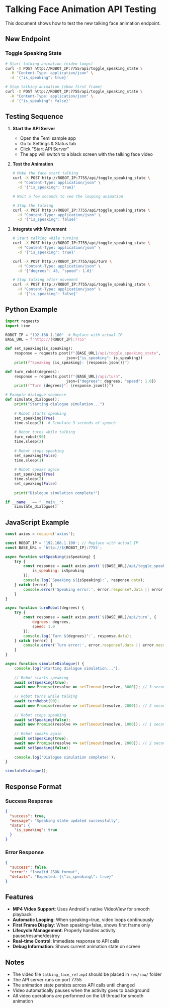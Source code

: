 # Talking Face Animation API Testing

This document shows how to test the new talking face animation endpoint.

## New Endpoint

### Toggle Speaking State
```bash
# Start talking animation (video loops)
curl -X POST http://ROBOT_IP:7755/api/toggle_speaking_state \
  -H "Content-Type: application/json" \
  -d '{"is_speaking": true}'

# Stop talking animation (show first frame)
curl -X POST http://ROBOT_IP:7755/api/toggle_speaking_state \
  -H "Content-Type: application/json" \
  -d '{"is_speaking": false}'
```

## Testing Sequence

1. **Start the API Server**
   - Open the Temi sample app
   - Go to Settings & Status tab
   - Click "Start API Server" 
   - The app will switch to a black screen with the talking face video

2. **Test the Animation**
   ```bash
   # Make the face start talking
   curl -X POST http://ROBOT_IP:7755/api/toggle_speaking_state \
     -H "Content-Type: application/json" \
     -d '{"is_speaking": true}'
   
   # Wait a few seconds to see the looping animation
   
   # Stop the talking
   curl -X POST http://ROBOT_IP:7755/api/toggle_speaking_state \
     -H "Content-Type: application/json" \
     -d '{"is_speaking": false}'
   ```

3. **Integrate with Movement**
   ```bash
   # Start talking while turning
   curl -X POST http://ROBOT_IP:7755/api/toggle_speaking_state \
     -H "Content-Type: application/json" \
     -d '{"is_speaking": true}'
   
   curl -X POST http://ROBOT_IP:7755/api/turn \
     -H "Content-Type: application/json" \
     -d '{"degrees": 45, "speed": 1.0}'
   
   # Stop talking after movement
   curl -X POST http://ROBOT_IP:7755/api/toggle_speaking_state \
     -H "Content-Type: application/json" \
     -d '{"is_speaking": false}'
   ```

## Python Example

```python
import requests
import time

ROBOT_IP = "192.168.1.100"  # Replace with actual IP
BASE_URL = f"http://{ROBOT_IP}:7755"

def set_speaking(is_speaking):
    response = requests.post(f"{BASE_URL}/api/toggle_speaking_state", 
                           json={"is_speaking": is_speaking})
    print(f"Speaking {is_speaking}: {response.json()}")

def turn_robot(degrees):
    response = requests.post(f"{BASE_URL}/api/turn", 
                           json={"degrees": degrees, "speed": 1.0})
    print(f"Turn {degrees}°: {response.json()}")

# Example dialogue sequence
def simulate_dialogue():
    print("Starting dialogue simulation...")
    
    # Robot starts speaking
    set_speaking(True)
    time.sleep(3)  # Simulate 3 seconds of speech
    
    # Robot turns while talking
    turn_robot(90)
    time.sleep(2)
    
    # Robot stops speaking
    set_speaking(False)
    time.sleep(1)
    
    # Robot speaks again
    set_speaking(True)
    time.sleep(2)
    set_speaking(False)
    
    print("Dialogue simulation complete!")

if __name__ == "__main__":
    simulate_dialogue()
```

## JavaScript Example

```javascript
const axios = require('axios');

const ROBOT_IP = '192.168.1.100'; // Replace with actual IP
const BASE_URL = `http://${ROBOT_IP}:7755`;

async function setSpeaking(isSpeaking) {
    try {
        const response = await axios.post(`${BASE_URL}/api/toggle_speaking_state`, {
            is_speaking: isSpeaking
        });
        console.log(`Speaking ${isSpeaking}:`, response.data);
    } catch (error) {
        console.error('Speaking error:', error.response?.data || error.message);
    }
}

async function turnRobot(degrees) {
    try {
        const response = await axios.post(`${BASE_URL}/api/turn`, {
            degrees: degrees,
            speed: 1.0
        });
        console.log(`Turn ${degrees}°:`, response.data);
    } catch (error) {
        console.error('Turn error:', error.response?.data || error.message);
    }
}

async function simulateDialogue() {
    console.log('Starting dialogue simulation...');
    
    // Robot starts speaking
    await setSpeaking(true);
    await new Promise(resolve => setTimeout(resolve, 3000)); // 3 seconds
    
    // Robot turns while talking
    await turnRobot(90);
    await new Promise(resolve => setTimeout(resolve, 2000)); // 2 seconds
    
    // Robot stops speaking
    await setSpeaking(false);
    await new Promise(resolve => setTimeout(resolve, 1000)); // 1 second
    
    // Robot speaks again
    await setSpeaking(true);
    await new Promise(resolve => setTimeout(resolve, 2000)); // 2 seconds
    await setSpeaking(false);
    
    console.log('Dialogue simulation complete!');
}

simulateDialogue();
```

## Response Format

### Success Response
```json
{
  "success": true,
  "message": "Speaking state updated successfully",
  "data": {
    "is_speaking": true
  }
}
```

### Error Response
```json
{
  "success": false,
  "error": "Invalid JSON format",
  "details": "Expected: {\"is_speaking\": true}"
}
```

## Features

- **MP4 Video Support**: Uses Android's native VideoView for smooth playback
- **Automatic Looping**: When speaking=true, video loops continuously
- **First Frame Display**: When speaking=false, shows first frame only
- **Lifecycle Management**: Properly handles activity pause/resume/destroy
- **Real-time Control**: Immediate response to API calls
- **Debug Information**: Shows current animation state on screen

## Notes

- The video file `talking_face_ref.mp4` should be placed in `res/raw/` folder
- The API server runs on port 7755
- The animation state persists across API calls until changed
- Video automatically pauses when the activity goes to background
- All video operations are performed on the UI thread for smooth animation
